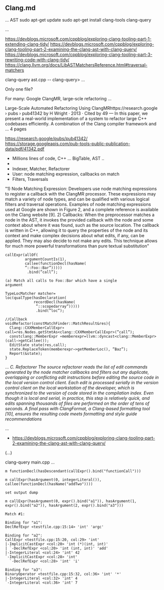 ## Clang.md
...
AST
sudo apt-get update
sudo apt-get install clang-tools
clang-query

...

https://devblogs.microsoft.com/cppblog/exploring-clang-tooling-part-1-extending-clang-tidy/
https://devblogs.microsoft.com/cppblog/exploring-clang-tooling-part-2-examining-the-clang-ast-with-clang-query/
https://devblogs.microsoft.com/cppblog/exploring-clang-tooling-part-3-rewriting-code-with-clang-tidy/
https://clang.llvm.org/docs/LibASTMatchersReference.html#traversal-matchers


clang-query ast.cpp --
clang-query> ...

Only one file?

For many: Google ClangMR, large-scle refactoring ...


Large-Scale Automated Refactoring Using ClangMRhttps://research.google › pubs › pub41342
by H Wright · 2013 · Cited by 49 — In this paper, we present a real-world implementation of a system to refactor large C++ codebases efficiently. A combination of the Clang compiler framework and ...
4 pages

https://research.google/pubs/pub41342/
https://storage.googleapis.com/pub-tools-public-publication-data/pdf/41342.pdf

* Millions lines of code, C++ ... BigTable, AST ..
* 
* Indexer, Matcher, Refactorer
* User: node matching expression, callbacks on match 
* Filters, Traversals 

"1) Node Matching Expression: Developers use node matching expressions to register a callback with the ClangMR processor. These expressions may match a variety of node types,
and can be qualified with various logical filters and traversal
operations. Examples of node matching expressions used at
Google are shown in Figure 2, and a complete reference is
available on the Clang website [9].
2) Callbacks: When the preprocessor matches a node in
the AST, it invokes the provided callback with the node and
some context about where it was found, such as the source
location. The callback is written in C++, allowing it to query
the properties of the node and its context and make complex
decisions about what edits, if any, can be applied. They may
also decide to not make any edits. This technique allows
for much more powerful transformations than pure textual
substitution"

```StatementMathermatcher=
callExpr(allOf(
         argumentCountIs(1),
         callee(functionDecl(hasName(
         ”::Foo::Bar”)))))
          .bind(”call”);

(a) Match all calls to Foo::Bar which have a single
argument

TypeLocMatcher matcher=
loc(qualType(hasDeclaration(
             recordDecl(hasName(
              ”::scopedarray”)))))
              .bind(”loc”);

//Callback
voidRefactor(constMatchFinder::MatchResult&res){
  Clang::CXXMemberCallExpr∗ call=res.Nodes.getStmtAs<clang::CXXMemberCallExpr>(”call”);
  constclang::MemberExpr ∗memberexpr=llvm::dyncast<clang::MemberExpr>(call−>getCallee());
  EditState state(res,call); 
  state.ReplaceToken(memberexpr−>getMemberLoc(), ”Baz”);
  Report(&state);
}

```

...
_C. Refactorer
The source refactorer reads the list of edit commands
generated by the node matcher callbacks and filters out any
duplicate, overlapping or conflicting edit instructions before
editing the source code in the local version control client. Each
edit is processed serially in the version control client on the
local workstation of the developer, which is synchronized to
the version of code stored in the compilation index.
Even though it is local and serial, in practice, this step
is relatively quick, and edits spanning thousands of files are
performed on the order of tens of seconds. A final pass with
ClangFormat, a Clang-based formatting tool [10], ensures the
resulting code meets formatting and style guide recommendations_

...

* https://devblogs.microsoft.com/cppblog/exploring-clang-tooling-part-2-examining-the-clang-ast-with-clang-query/

(...)

clang-query main.cpp
...
```
m functionDecl(hasDescendant(callExpr().bind("functionCall")))

m callExpr(hasArgument(0, integerLiteral()), callee(functionDecl(hasName("addTwo"))))

set output dump 

m callExpr(hasArgument(0, expr().bind("a1")), hasArgument(1, expr().bind("a2")), hasArgument(2, expr().bind("a3"))) 

Match #1: 

Binding for "a1": 
DeclRefExpr <testfile.cpp:15:14> 'int' 'argc'

Binding for "a2": 
CallExpr <testfile.cpp:15:20, col:29> 'int' 
|-ImplicitCastExpr <col:20> 'int (*)(int, int)' 
| `-DeclRefExpr <col:20> 'int (int, int)' 'add' 
|-IntegerLiteral <col:24> 'int' 42 
`-ImplicitCastExpr <col:28> 'int' 
  `-DeclRefExpr <col:28> 'int' 'i' 

Binding for "a3": 
BinaryOperator <testfile.cpp:15:32, col:36> 'int' '*' 
|-IntegerLiteral <col:32> 'int' 4 
`-IntegerLiteral <col:36> 'int' 7 
```

